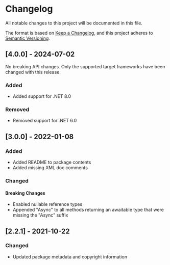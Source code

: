 # Changelog

All notable changes to this project will be documented in this file.

The format is based on [Keep a Changelog](https://keepachangelog.com/en/1.0.0/),
and this project adheres to [Semantic Versioning](https://semver.org/spec/v2.0.0.html).

## [4.0.0] - 2024-07-02

No breaking API changes. Only the supported target frameworks have been changed with this release.

### Added

- Added support for .NET 8.0

### Removed

- Removed support for .NET 6.0

## [3.0.0] - 2022-01-08

### Added

- Added README to package contents
- Added missing XML doc comments

### Changed

#### Breaking Changes

- Enabled nullable reference types
- Appended "Async" to all methods returning an awaitable type that were missing the "Async" suffix

## [2.2.1] - 2021-10-22

### Changed

- Updated package metadata and copyright information
